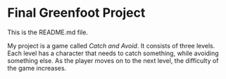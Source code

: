 # Final Greenfoot Project
This is the README.md file.

My project is a game called *Catch and Avoid*.
It consists of three levels.
Each level has a character that needs to catch something, while avoiding something else.
As the player moves on to the next level, the difficulty of the game increases.
